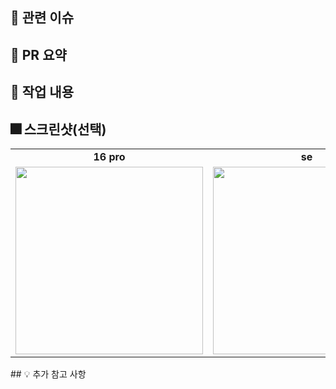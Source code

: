 ## 🔗 관련 이슈

## 📌 PR 요약

## 🔖 작업 내용

## 🎆 스크린샷(선택)
<table>
  <tr>
    <td colspan="1" style="text-align: center; font-weight: bold;">
16 pro
    </td>
    <td colspan="1" style="text-align: center; font-weight: bold;">
se
    </td>
  </tr>
  <tr>
    <td style="text-align: center;"><img src="" width="300"/></td>
    <td style="text-align: center;"><img src="" width="300"/></td>
  </tr>
</table>
## 💡 추가 참고 사항
